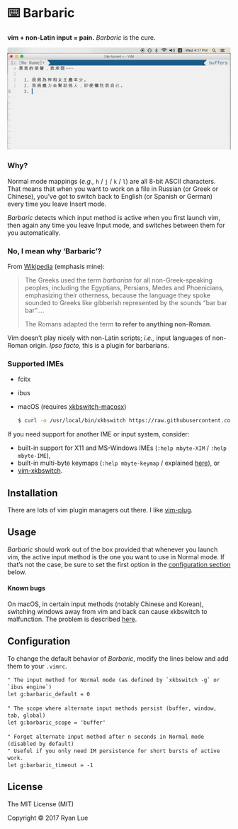 ⌨️  Barbaric
==========

**vim + non-Latin input = pain.** _Barbaric_ is the cure.

![](https://raw.githubusercontent.com/rlue/i/master/vim-barbaric/demo.gif)

### Why?

Normal mode mappings (_e.g.,_ `h` / `j` / `k` / `l`) are all 8-bit ASCII characters. That means that when you want to work on a file in Russian (or Greek or Chinese), you’ve got to switch back to English (or Spanish or German) every time you leave Insert mode.

_Barbaric_ detects which input method is active when you first launch vim, then again any time you leave Input mode, and switches between them for you automatically.

### No, I mean why ‘Barbaric’?

From [Wikipedia](https://en.wikipedia.org/w/index.php?title=Barbarian&oldid=792816841) (emphasis mine):

> The Greeks used the term _barbarian_ for all non-Greek-speaking peoples,
> including the Egyptians, Persians, Medes and Phoenicians, emphasizing their
> otherness, because the language they spoke sounded to Greeks like gibberish
> represented by the sounds “bar bar bar”....
> 
> The Romans adapted the term **to refer to anything non-Roman**.

Vim doesn’t play nicely with non-Latin scripts; _i.e.,_ input languages of non-Roman origin. _Ipso facto,_ this is a plugin for barbarians.

### Supported IMEs

* fcitx
* ibus
* macOS (requires [xkbswitch-macosx](https://github.com/myshov/xkbswitch-macosx))

  ```sh
  $ curl -o /usr/local/bin/xkbswitch https://raw.githubusercontent.com/myshov/xkbswitch-macosx/master/bin/xkbswitch
  ```

If you need support for another IME or input system, consider:

* built-in support for X11 and MS-Windows IMEs (`:help mbyte-XIM` / `:help mbyte-IME`),
* built-in multi-byte keymaps (`:help mbyte-keymap` / explained [here](https://github.com/rlue/vim-barbaric/issues/2#issuecomment-344625562)), or
* [vim-xkbswitch](https://github.com/lyokha/vim-xkbswitch).

Installation
------------

There are lots of vim plugin managers out there. I like [vim-plug](https://github.com/junegunn/vim-plug).

Usage
-----

_Barbaric_ should work out of the box provided that whenever you launch vim, the active input method is the one you want to use in Normal mode. If that’s not the case, be sure to set the first option in the [configuration section](#configuration) below.

#### Known bugs

On macOS, in certain input methods (notably Chinese and Korean), switching windows away from vim and back can cause xkbswitch to malfunction. The problem is described [here](https://github.com/myshov/xkbswitch-macosx/issues/5).

Configuration
-------------

To change the default behavior of _Barbaric_, modify the lines below and add them to your `.vimrc`. 

```viml
" The input method for Normal mode (as defined by `xkbswitch -g` or `ibus engine`)
let g:barbaric_default = 0

" The scope where alternate input methods persist (buffer, window, tab, global)
let g:barbaric_scope = 'buffer'

" Forget alternate input method after n seconds in Normal mode (disabled by default)
" Useful if you only need IM persistence for short bursts of active work.
let g:barbaric_timeout = -1
```

License
-------

The MIT License (MIT)

Copyright © 2017 Ryan Lue
